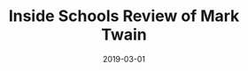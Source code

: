 --- 
draft: false
docset: how-did-nyc-segregate
bundle: mark-twain-today
title: Inside Schools Review of Mark Twain
featured: inside-schools-review-of-mark-twain.jpg
featuredAlt: Report heading
layout: "tc-single"
hasContentInGallery: true
date: 2019-03-01
--- 